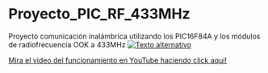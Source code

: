 # Proyecto_PIC_RF_433MHz
Proyecto comunicación inalámbrica utilizando los PIC16F84A y los módulos de radiofrecuencia OOK a 433MHz
[![Texto alternativo](https://i9.ytimg.com/vi_webp/p3odrQBYL-k/maxresdefault.webp?v=663e6a26&sqp=CISV1LoG&rs=AOn4CLDVBQ8JCJB40nPxltu96wNFgCRdzA)](https://www.youtube.com/watch?v=p3odrQBYL-k)

[Mira el video del funcionamiento en YouTube haciendo click aqui!](https://www.youtube.com/watch?v=p3odrQBYL-k)

